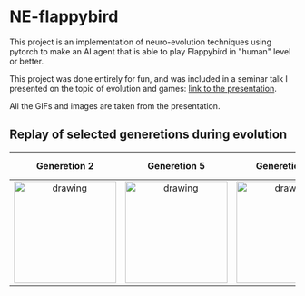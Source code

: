 # NE-flappybird

This project is an implementation of neuro-evolution techniques using pytorch to make an AI agent that is able to play Flappybird in "human" level or better.

This project was done entirely for fun, and was included in a seminar talk I presented on the topic of evolution and games: [link to the presentation](https://drive.google.com/file/d/1d-3R-Rxr_p3sAPNx1vfStFdQUYGagXds/view?usp=sharing).

All the GIFs and images are taken from the presentation.




## Replay of selected generetions during evolution
  Generetion 2 |  Generetion 5 | Generetion 67  |  Generetion 88 - replay speed x2|
|:---:|:---:|:---:|:---:|
|  <img src="https://drive.google.com/uc?export=view&id=1tN4Sui_eyJXjYRQpQPdcQxov7xLsqCoI" alt="drawing" width="180"/> |  <img src="https://drive.google.com/uc?export=view&id=1T7s2lmJZ08FZbAKPBva7ys7wD0Z4hlBT" alt="drawing" width="180"/> |  <img src="https://drive.google.com/uc?export=view&id=1Uv2B7WL14p15VT1A4yegzfhJJdDeV3Mg" alt="drawing" width="180"/> |  <img src="https://drive.google.com/uc?export=view&id=1xU4amVtbHnCuQxppxnjqzDGwMnqAulYk" alt="drawing" width="180"/> |
